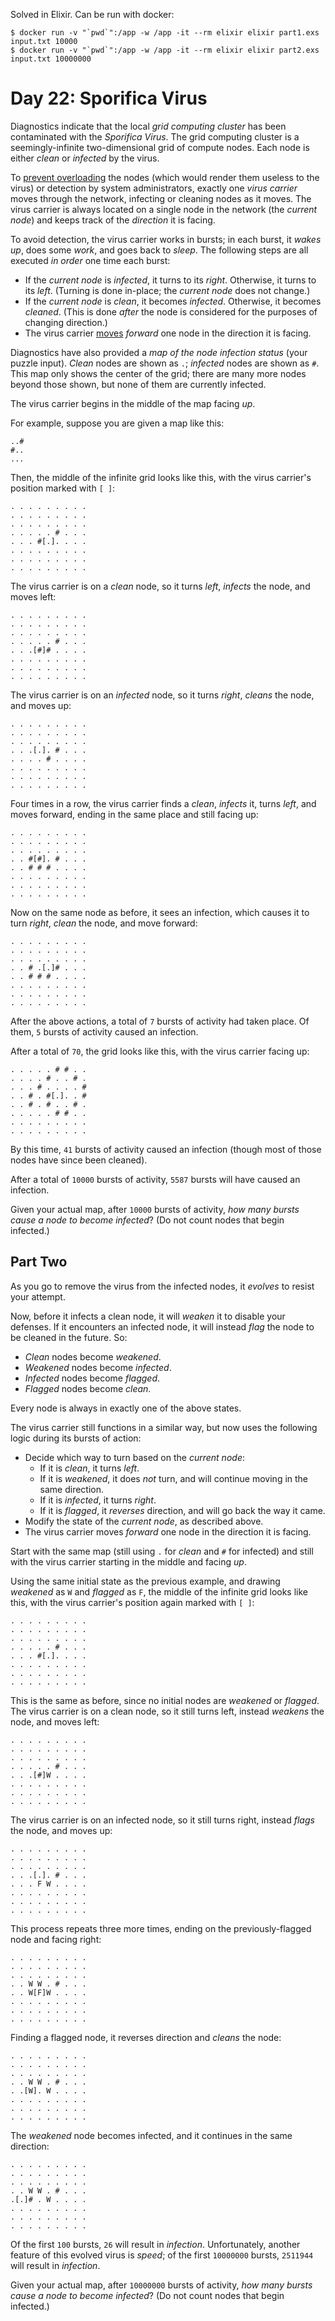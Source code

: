 Solved in Elixir. Can be run with docker:

```
$ docker run -v "`pwd`":/app -w /app -it --rm elixir elixir part1.exs input.txt 10000
$ docker run -v "`pwd`":/app -w /app -it --rm elixir elixir part2.exs input.txt 10000000
```

# Day 22: Sporifica Virus

Diagnostics indicate that the local _grid computing cluster_ has been contaminated with the _Sporifica Virus_. The grid computing cluster is a seemingly-infinite two-dimensional grid of compute nodes.  Each node is either _clean_ or _infected_ by the virus.

To [prevent overloading](https://en.wikipedia.org/wiki/Morris_worm#The_mistake) the nodes (which would render them useless to the virus) or detection by system administrators, exactly one _virus carrier_ moves through the network, infecting or cleaning nodes as it moves. The virus carrier is always located on a single node in the network (the _current node_) and keeps track of the _direction_ it is facing.

To avoid detection, the virus carrier works in bursts; in each burst, it _wakes up_, does some _work_, and goes back to _sleep_. The following steps are all executed _in order_ one time each burst:

* If the _current node_ is _infected_, it turns to its _right_.  Otherwise, it turns to its _left_. (Turning is done in-place; the _current node_ does not change.)
* If the _current node_ is _clean_, it becomes _infected_.  Otherwise, it becomes _cleaned_. (This is done _after_ the node is considered for the purposes of changing direction.)
* The virus carrier [moves](https://www.youtube.com/watch?v=2vj37yeQQHg) _forward_ one node in the direction it is facing.

Diagnostics have also provided a _map of the node infection status_ (your puzzle input).  _Clean_ nodes are shown as `.`; _infected_ nodes are shown as `#`.  This map only shows the center of the grid; there are many more nodes beyond those shown, but none of them are currently infected.

The virus carrier begins in the middle of the map facing _up_.

For example, suppose you are given a map like this:

```
..#
#..
...
```

Then, the middle of the infinite grid looks like this, with the virus carrier's position marked with `[ ]`:

```
. . . . . . . . .
. . . . . . . . .
. . . . . . . . .
. . . . . # . . .
. . . #[.]. . . .
. . . . . . . . .
. . . . . . . . .
. . . . . . . . .
```

The virus carrier is on a _clean_ node, so it turns _left_, _infects_ the node, and moves left:

```
. . . . . . . . .
. . . . . . . . .
. . . . . . . . .
. . . . . # . . .
. . .[#]# . . . .
. . . . . . . . .
. . . . . . . . .
. . . . . . . . .
```

The virus carrier is on an _infected_ node, so it turns _right_, _cleans_ the node, and moves up:

```
. . . . . . . . .
. . . . . . . . .
. . . . . . . . .
. . .[.]. # . . .
. . . . # . . . .
. . . . . . . . .
. . . . . . . . .
. . . . . . . . .
```

Four times in a row, the virus carrier finds a _clean_, _infects_ it, turns _left_, and moves forward, ending in the same place and still facing up:

```
. . . . . . . . .
. . . . . . . . .
. . . . . . . . .
. . #[#]. # . . .
. . # # # . . . .
. . . . . . . . .
. . . . . . . . .
. . . . . . . . .
```

Now on the same node as before, it sees an infection, which causes it to turn _right_, _clean_ the node, and move forward:

```
. . . . . . . . .
. . . . . . . . .
. . . . . . . . .
. . # .[.]# . . .
. . # # # . . . .
. . . . . . . . .
. . . . . . . . .
. . . . . . . . .
```

After the above actions, a total of `7` bursts of activity had taken place. Of them, `5` bursts of activity caused an infection.

After a total of `70`, the grid looks like this, with the virus carrier facing up:

```
. . . . . # # . .
. . . . # . . # .
. . . # . . . . #
. . # . #[.]. . #
. . # . # . . # .
. . . . . # # . .
. . . . . . . . .
. . . . . . . . .
```

By this time, `41` bursts of activity caused an infection (though most of those nodes have since been cleaned).

After a total of `10000` bursts of activity, `5587` bursts will have caused an infection.

Given your actual map, after `10000` bursts of activity, _how many bursts cause a node to become infected_? (Do not count nodes that begin infected.)

## Part Two

As you go to remove the virus from the infected nodes, it _evolves_ to resist your attempt.

Now, before it infects a clean node, it will _weaken_ it to disable your defenses. If it encounters an infected node, it will instead _flag_ the node to be cleaned in the future.  So:

* _Clean_ nodes become _weakened_.
* _Weakened_ nodes become _infected_.
* _Infected_ nodes become _flagged_.
* _Flagged_ nodes become _clean_.

Every node is always in exactly one of the above states.

The virus carrier still functions in a similar way, but now uses the following logic during its bursts of action:

* Decide which way to turn based on the _current node_:
  * If it is _clean_, it turns _left_.
  * If it is _weakened_, it does _not_ turn, and will continue moving in the same direction.
  * If it is _infected_, it turns _right_.
  * If it is _flagged_, it _reverses_ direction, and will go back the way it came.
* Modify the state of the _current node_, as described above.
* The virus carrier moves _forward_ one node in the direction it is facing.

Start with the same map (still using `.` for _clean_ and `#` for infected) and still with the virus carrier starting in the middle and facing _up_.

Using the same initial state as the previous example, and drawing _weakened_ as `W` and _flagged_ as `F`, the middle of the infinite grid looks like this, with the virus carrier's position again marked with `[ ]`:

```
. . . . . . . . .
. . . . . . . . .
. . . . . . . . .
. . . . . # . . .
. . . #[.]. . . .
. . . . . . . . .
. . . . . . . . .
. . . . . . . . .
```

This is the same as before, since no initial nodes are _weakened_ or _flagged_.  The virus carrier is on a clean node, so it still turns left, instead _weakens_ the node, and moves left:

```
. . . . . . . . .
. . . . . . . . .
. . . . . . . . .
. . . . . # . . .
. . .[#]W . . . .
. . . . . . . . .
. . . . . . . . .
. . . . . . . . .
```

The virus carrier is on an infected node, so it still turns right, instead _flags_ the node, and moves up:

```
. . . . . . . . .
. . . . . . . . .
. . . . . . . . .
. . .[.]. # . . .
. . . F W . . . .
. . . . . . . . .
. . . . . . . . .
. . . . . . . . .
```

This process repeats three more times, ending on the previously-flagged node and facing right:

```
. . . . . . . . .
. . . . . . . . .
. . . . . . . . .
. . W W . # . . .
. . W[F]W . . . .
. . . . . . . . .
. . . . . . . . .
. . . . . . . . .
```

Finding a flagged node, it reverses direction and _cleans_ the node:

```
. . . . . . . . .
. . . . . . . . .
. . . . . . . . .
. . W W . # . . .
. .[W]. W . . . .
. . . . . . . . .
. . . . . . . . .
. . . . . . . . .
```

The _weakened_ node becomes infected, and it continues in the same direction:

```
. . . . . . . . .
. . . . . . . . .
. . . . . . . . .
. . W W . # . . .
.[.]# . W . . . .
. . . . . . . . .
. . . . . . . . .
. . . . . . . . .
```

Of the first `100` bursts, `26` will result in _infection_. Unfortunately, another feature of this evolved virus is _speed_; of the first `10000000` bursts, `2511944` will result in _infection_.

Given your actual map, after `10000000` bursts of activity, _how many bursts cause a node to become infected_? (Do not count nodes that begin infected.)
